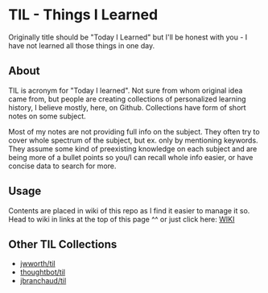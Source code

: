 # TIL - Things I Learned

Originally title should be "Today I Learned" but I'll be honest with you - I have not learned all those things in one day. 

## About

TIL is acronym for "Today I learned". Not sure from whom original idea came from, but 
people are creating collections of personalized learning history, I believe mostly, here, on Github. 
Collections have form of short notes on some subject. 

Most of my notes are not providing full info on the subject. 
They often try to cover whole spectrum of the subject, but ex. only by mentioning keywords.
They assume some kind of preexisting knowledge on each subject and are being more of a bullet points so you/I can recall whole info easier, or have concise data to search for more.

## Usage

Contents are placed in wiki of this repo as I find it easier to manage it so.
Head to wiki in links at the top of this page ^^ or just click here:
[WIKI](https://github.com/jellyfish-tom/TIL/wiki)

## Other TIL Collections
* [jwworth/til](https://github.com/jwworth/til)
* [thoughtbot/til](https://github.com/thoughtbot/til)
* [jbranchaud/til](https://github.com/jbranchaud/til)

